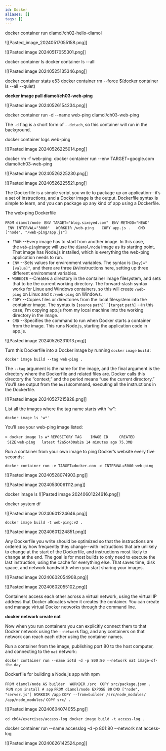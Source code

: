```yaml
---
id: Docker
aliases: []
tags: []
---
```


docker container run diamol/ch02-hello-diamol

![[Pasted_image_20240517055158.png]]

![[Pasted image 20240517055301.png]]

docker container ls
docker container ls --all

![[Pasted image 20240525135346.png]]

docker container stats e53
docker container rm --force $(docker container ls --all --quiet)

**docker image pull diamol/ch03-web-ping**

![[Pasted image 20240526154234.png]]

docker container run -d --name web-ping diamol/ch03-web-ping

The `-d` flag is a short form of `--detach`, so this container will run in the background.

docker container logs web-ping

![[Pasted image 20240526225014.png]]

docker rm -f web-ping 
docker container run --env TARGET=google.com diamol/ch03-web-ping

![[Pasted image 20240526225230.png]]

![[Pasted image 20240526225521.png]]

The Dockerfile is a simple script you write to package up an application--it’s a set of instructions, and a Docker image is the output. Dockerfile syntax is simple to learn, and you can package up any kind of app using a Dockerfile.

The web-ping Dockerfile

`FROM diamol/node` 
 `ENV TARGET="blog.sixeyed.com"`
  `ENV METHOD="HEAD"` 
  `ENV INTERVAL="3000"
  WORKDIR /web-ping` `
  COPY app.js .` `
  CMD ["node", "/web-ping/app.js"]`

- `FROM` --Every image has to start from another image. In this case, the `web-ping`image will use the `diamol/node` image as its starting point. That image has Node.js installed, which is everything the web-ping application needs to run.
- `ENV` --Sets values for environment variables. The syntax is `[key]="[value]"`, and there are three `ENV`instructions here, setting up three different environment variables.
- `WORKDIR` --Creates a directory in the container image filesystem, and sets that to be the current working directory. The forward-slash syntax works for Linux and Windows containers, so this will create `/web-ping` on Linux and `C:\web-ping` on Windows.
- `COPY` --Copies files or directories from the local filesystem into the container image. The syntax is `[source` `path]``[target` `path]` --in this case, I’m copying app.js from my local machine into the working directory in the image.
- `CMD` --Specifies the command to run when Docker starts a container from the image. This runs Node.js, starting the application code in app.js.

![[Pasted image 20240526231013.png]]

Turn this Dockerfile into a Docker image by running `docker` `image` `build` :

`docker image build --tag web-ping .`

The `--tag` argument is the name for the image, and the final argument is the directory where the Dockerfile and related files are. Docker calls this directory the “context,” and the period means “use the current directory.” You’ll see output from the `build`command, executing all the instructions in the Dockerfile.

![[Pasted image 20240527215828.png]]

List all the images where the tag name starts with “w”:

`docker image ls 'w*'`

You’ll see your web-ping image listed:

`> docker image ls w*` `REPOSITORY TAG    IMAGE ID     CREATED        SIZE` `web-ping   latest f2a5c430ab2a 14 minutes ago 75.3MB`

Run a container from your own image to ping Docker’s website every five seconds:

`docker container run -e TARGET=docker.com -e INTERVAL=5000 web-ping`

![[Pasted image 20240528074903.png]]

![[Pasted image 20240530061112.png]]

docker image ls
![[Pasted image 20240601224616.png]]

docker system df

![[Pasted image 20240601224646.png]]

`docker image build -t web-ping:v2 .`

![[Pasted image 20240601224851.png]]

Any Dockerfile you write should be optimized so that the instructions are ordered by how frequently they change--with instructions that are unlikely to change at the start of the Dockerfile, and instructions most likely to change at the end. The goal is for most builds to only need to execute the last instruction, using the cache for everything else. That saves time, disk space, and network bandwidth when you start sharing your images.

![[Pasted image 20240602054908.png]]

![[Pasted image 20240602055102.png]]

Containers access each other across a virtual network, using the virtual IP address that Docker allocates when it creates the container. You can create and manage virtual Docker networks through the command line.

**docker network create nat**

Now when you run containers you can explicitly connect them to that Docker network using the `--network` flag, and any containers on that network can reach each other using the container names.

Run a container from the image, publishing port 80 to the host computer, and connecting to the `nat` network:

`docker container run --name iotd -d -p 800:80 --network nat image-of-the-day`

Dockerfile for building a Node.js app with npm

`FROM diamol/node AS builder`  
 `WORKDIR /src` 
 `COPY src/package.json .`  
 `RUN npm install`  `# app` `FROM diamol/node`  `EXPOSE 80` `CMD ["node", "server.js"]`  `WORKDIR /app` `COPY --from=builder /src/node_modules/ /app/node_modules/` `COPY src/ .`

![[Pasted image 20240604074055.png]]

`cd ch04/exercises/access-log` 
`docker image build -t access-log .`

docker container run --name accesslog -d -p 801:80 --network nat access-log

![[Pasted image 20240626142524.png]]

